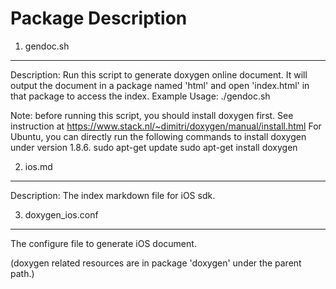 Package Description
====================

1. gendoc.sh
--------------
Description: Run this script to generate doxygen online document.
It will output the document in a package named 'html' and open 'index.html' in that package to access the index.
Example Usage: ./gendoc.sh

Note: before running this script, you should install doxygen first.
See instruction at https://www.stack.nl/~dimitri/doxygen/manual/install.html
For Ubuntu, you can directly run the following commands to install doxygen under version 1.8.6.
    sudo apt-get update
    sudo apt-get install doxygen

2. ios.md
--------------
Description: The index markdown file for iOS sdk.

3. doxygen_ios.conf
--------------
The configure file to generate iOS document.

(doxygen related resources are in package 'doxygen' under the parent path.)


